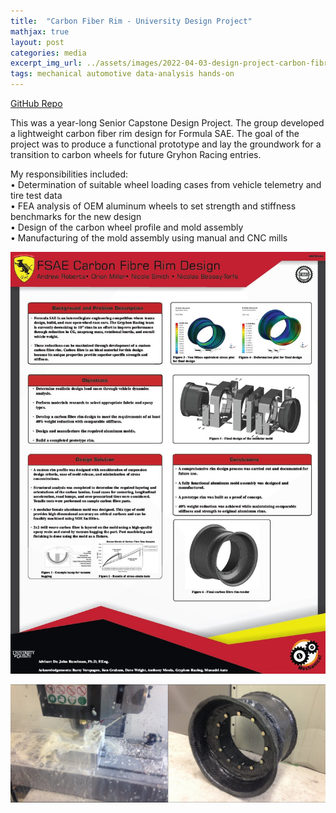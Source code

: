 ```yaml
---
title:  "Carbon Fiber Rim - University Design Project"
mathjax: true
layout: post
categories: media
excerpt_img_url: ../assets/images/2022-04-03-design-project-carbon-fibre-rim/598_677.png
tags: mechanical automotive data-analysis hands-on
---
```


[GitHub Repo](https://github.com/orion-miller/University-of-Guelph-Projects/tree/main/Design_Project-Carbon_Fiber_Rim)

This was a year-long Senior Capstone Design Project. The group developed a lightweight carbon fiber rim design for Formula SAE. The goal of the project was to produce a functional prototype and lay the groundwork for a transition to carbon wheels for future Gryhon Racing entries.   

My responsibilities included:  
• Determination of suitable wheel loading cases from vehicle telemetry and tire test data   
• FEA analysis of OEM aluminum wheels to set strength and stiffness benchmarks for the new design  
• Design of the carbon wheel profile and mold assembly  
• Manufacturing of the mold assembly using manual and CNC mills

![Poster](/assets/images/2022-04-03-design-project-carbon-fibre-rim/Poster.jpg)

![Poster](/assets/images/2022-04-03-design-project-carbon-fibre-rim/598_677.jpg)

